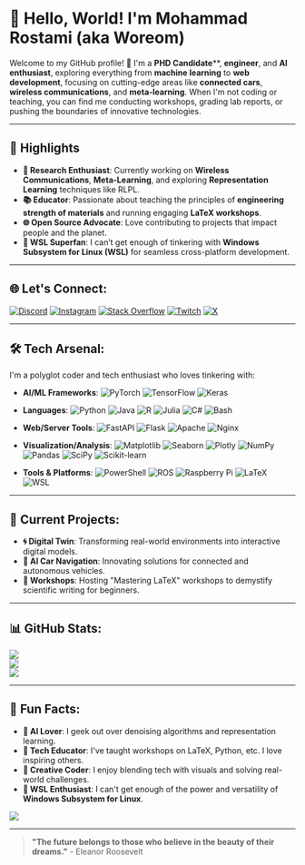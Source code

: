 # 👋 Hello, World! I'm Mohammad Rostami (aka Woreom)

Welcome to my GitHub profile! 🚀 I'm a **PHD Candidate****, **engineer**, and **AI enthusiast**, exploring everything from **machine learning** to **web development**, focusing on cutting-edge areas like **connected cars**, **wireless communications**, and **meta-learning**. When I'm not coding or teaching, you can find me conducting workshops, grading lab reports, or pushing the boundaries of innovative technologies.

---

## 🌟 Highlights

- **🚀 Research Enthusiast**: Currently working on **Wireless Communications**, **Meta-Learning**, and exploring **Representation Learning** techniques like RLPL.
- **📚 Educator**: Passionate about teaching the principles of **engineering strength of materials** and running engaging **LaTeX workshops**.
- **🌐 Open Source Advocate**: Love contributing to projects that impact people and the planet.
- **🐧 WSL Superfan**: I can’t get enough of tinkering with **Windows Subsystem for Linux (WSL)** for seamless cross-platform development.

---

## 🌐 Let's Connect:
[![Discord](https://img.shields.io/badge/Discord-%237289DA.svg?style=for-the-badge&logo=discord&logoColor=white)](https://discord.gg/woreom)
[![Instagram](https://img.shields.io/badge/Instagram-%23E4405F.svg?style=for-the-badge&logo=instagram&logoColor=white)](https://instagram.com/woreom)
[![Stack Overflow](https://img.shields.io/badge/-StackOverflow-FE7A16?style=for-the-badge&logo=stack-overflow&logoColor=white)](https://stackoverflow.com/users/11971636)
[![Twitch](https://img.shields.io/badge/Twitch-%239146FF.svg?style=for-the-badge&logo=twitch&logoColor=white)](https://twitch.tv/woreom)
[![X](https://img.shields.io/badge/X-%231DA1F2.svg?style=for-the-badge&logo=x&logoColor=white)](https://x.com/woreom)

---

## 🛠️ Tech Arsenal:
I'm a polyglot coder and tech enthusiast who loves tinkering with:

- **AI/ML Frameworks**:
  ![PyTorch](https://img.shields.io/badge/PyTorch-%23EE4C2C.svg?style=for-the-badge&logo=PyTorch&logoColor=white)
  ![TensorFlow](https://img.shields.io/badge/TensorFlow-%23FF6F00.svg?style=for-the-badge&logo=TensorFlow&logoColor=white)
  ![Keras](https://img.shields.io/badge/Keras-%23D00000.svg?style=for-the-badge&logo=Keras&logoColor=white)

- **Languages**:
  ![Python](https://img.shields.io/badge/Python-%233776AB.svg?style=for-the-badge&logo=python&logoColor=ffdd54)
  ![Java](https://img.shields.io/badge/Java-%23ED8B00.svg?style=for-the-badge&logo=openjdk&logoColor=white)
  ![R](https://img.shields.io/badge/R-%23276DC3.svg?style=for-the-badge&logo=r&logoColor=white)
  ![Julia](https://img.shields.io/badge/Julia-%239558B2.svg?style=for-the-badge&logo=julia&logoColor=white)
  ![C#](https://img.shields.io/badge/C%23-%23239120.svg?style=for-the-badge&logo=csharp&logoColor=white)
  ![Bash](https://img.shields.io/badge/Bash-%23121011.svg?style=for-the-badge&logo=gnu-bash&logoColor=white)

- **Web/Server Tools**:
  ![FastAPI](https://img.shields.io/badge/FastAPI-005571?style=for-the-badge&logo=fastapi)
  ![Flask](https://img.shields.io/badge/Flask-%23000000.svg?style=for-the-badge&logo=flask&logoColor=white)
  ![Apache](https://img.shields.io/badge/Apache-%23D42029.svg?style=for-the-badge&logo=apache&logoColor=white)
  ![Nginx](https://img.shields.io/badge/Nginx-%23009639.svg?style=for-the-badge&logo=nginx&logoColor=white)

- **Visualization/Analysis**:
  ![Matplotlib](https://img.shields.io/badge/Matplotlib-%23ffffff.svg?style=for-the-badge&logo=Matplotlib&logoColor=black)
  ![Seaborn](https://img.shields.io/badge/Seaborn-%2323172D.svg?style=for-the-badge&logo=seaborn&logoColor=white)
  ![Plotly](https://img.shields.io/badge/Plotly-%233F4F75.svg?style=for-the-badge&logo=plotly&logoColor=white)
  ![NumPy](https://img.shields.io/badge/NumPy-%23013243.svg?style=for-the-badge&logo=numpy&logoColor=white)
  ![Pandas](https://img.shields.io/badge/Pandas-%23150458.svg?style=for-the-badge&logo=pandas&logoColor=white)
  ![SciPy](https://img.shields.io/badge/SciPy-%230C55A5.svg?style=for-the-badge&logo=scipy&logoColor=white)
  ![Scikit-learn](https://img.shields.io/badge/Scikit--learn-%23F7931E.svg?style=for-the-badge&logo=scikit-learn&logoColor=white)

- **Tools & Platforms**:
  ![PowerShell](https://img.shields.io/badge/PowerShell-%235391FE.svg?style=for-the-badge&logo=powershell&logoColor=white)
  ![ROS](https://img.shields.io/badge/ROS-%230A0FF9.svg?style=for-the-badge&logo=ros&logoColor=white)
  ![Raspberry Pi](https://img.shields.io/badge/Raspberry%20Pi-C51A4A?style=for-the-badge&logo=raspberry-pi&logoColor=white)
  ![LaTeX](https://img.shields.io/badge/LaTeX-%23008080.svg?style=for-the-badge&logo=latex&logoColor=white)
  ![WSL](https://img.shields.io/badge/WSL-%234D4D4D.svg?style=for-the-badge&logo=linux&logoColor=white)

---

## 🚧 Current Projects:
- **🌀 Digital Twin**: Transforming real-world environments into interactive digital models.
- **🎥 AI Car Navigation**: Innovating solutions for connected and autonomous vehicles.
- **📖 Workshops**: Hosting "Mastering LaTeX" workshops to demystify scientific writing for beginners.

---

## 📊 GitHub Stats:
![](https://github-readme-stats.vercel.app/api?username=woreom&theme=dark&hide_border=false&include_all_commits=true&count_private=true)<br/>
![](https://github-readme-streak-stats.herokuapp.com/?user=woreom&theme=dark&hide_border=false)<br/>
![](https://github-readme-stats.vercel.app/api/top-langs/?username=woreom&theme=dark&hide_border=false&include_all_commits=true&count_private=true&layout=compact)

---

## 🌱 Fun Facts:
- **🤖 AI Lover**: I geek out over denoising algorithms and representation learning.
- **📡 Tech Educator**: I've taught workshops on LaTeX, Python, etc. I love inspiring others.
- **🎨 Creative Coder**: I enjoy blending tech with visuals and solving real-world challenges.
- **🐧 WSL Enthusiast**: I can't get enough of the power and versatility of **Windows Subsystem for Linux**.


[![](https://visitcount.itsvg.in/api?id=woreom&icon=0&color=9)](https://visitcount.itsvg.in)

---

> **"The future belongs to those who believe in the beauty of their dreams."** - Eleanor Roosevelt
